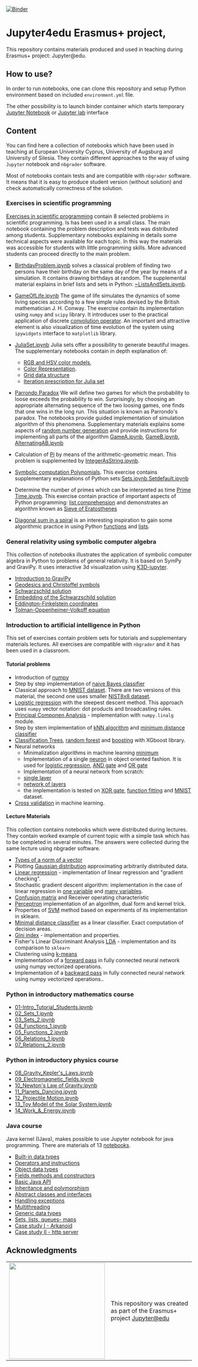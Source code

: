 [![Binder]()](http://mybinder.org/v2/gh/marcinofulus/jupyter4edu/master)

# Jupyter4edu Erasmus+ project,

This repository contains materials produced and used in teaching during Erasmus+ project: Jupyter@edu.


## How to use?

In order to run notebooks, one can clone this repository and setup Python environment based on  included  `environment.yml` file.  

The other possibility is to launch binder container which starts temporary [Jupyter Notebook](http://mybinder.org/v2/gh/marcinofulus/jupyter4edu/master) or [Jupyter lab](http://mybinder.org/v2/gh/marcinofulus/jupyter4edu/master?urlpath=lab) interface



## Content

You can find here a collection of notebooks which have been used in teaching at European University Cyprus,  University of Augsburg and University of Silesia. They contain  different  approaches to the way of using `Jupyter` notebook and `nbgrader` software. 

Most of notebooks contain tests and are compatible with `nbgrader` software. It means that it is easy to produce student version (without solution) and check automatically correctness of the solution.

### Exercises in scientific programming

[Exercises in scientific programming](https://github.com/marcinofulus/jupyter4edu/tree/master/augsburg/exercises) contain 8 selected problems in scientific programming. Is has been used in a small class. The main notebook containing the problem description and tests was distributed among students. Supplementary notebooks explaining in details some technical aspects were available  for each topic. In this way the materials was accessible for students with little programming skills. More advanced students can proceed directly to the main problem.

 - [BirthdayProblem.ipynb](https://github.com/marcinofulus/jupyter4edu/tree/master/augsburg/exercises/BirthdayProblem) solves a classical problem of finding two persons have their birthday on the same day of the year by means of a simulation. It contains drawing birthdays at random. The supplemental material explains in brief lists and sets in Python: [~ListsAndSets.ipynb](https://github.com/marcinofulus/jupyter4edu/blob/master/augsburg/exercises/BirthdayProblem/~ListsAndSets.ipynb).
 
 - [GameOfLife.ipynb](https://github.com/marcinofulus/jupyter4edu/blob/master/augsburg/exercises/GameOfLife/GameOfLife.ipynb) 
The game of life simulates the dynamics of some living species according to a few simple rules devised by the British mathematician J. H. Conway. The exercise contain its implementation using `numpy` and `scipy` library.  It introduces user to the practical application of discrete [convolution operator](https://github.com/marcinofulus/jupyter4edu/blob/master/augsburg/exercises/GameOfLife/~Convolution.ipynb). An important and attractive element is also visualization of time evolution of the system using `ipywidgets` interface to `matplotlib` library.

 -  [JuliaSet.ipynb](https://github.com/marcinofulus/jupyter4edu/blob/master/augsburg/exercises/JuliaSet/JuliaSet.ipynb) Julia sets offer a possibility to generate beautiful images. The supplementary notebooks contain in depth explanation of:
     
     - [RGB and HSV color models](https://github.com/marcinofulus/jupyter4edu/blob/master/augsburg/exercises/JuliaSet/~ColorIntro.ipynb),
     - [Color Representation](https://github.com/marcinofulus/jupyter4edu/blob/master/augsburg/exercises/JuliaSet/~ColorRepresentation.ipynb).
     - [Grid data structure](https://github.com/marcinofulus/jupyter4edu/blob/master/augsburg/exercises/JuliaSet/~Grid.ipynb)
     - [Iteration prescription for Julia set](https://github.com/marcinofulus/jupyter4edu/blob/master/augsburg/exercises/JuliaSet/~JuliaIteration.ipynb)
 
 - [Parrondo Paradox](https://github.com/marcinofulus/jupyter4edu/tree/master/augsburg/exercises/ParrondoParadox)
We will define two games for which the probability to loose exceeds the probability to win. Surprisingly, by choosing an appropriate alternating sequence of the two loosing games, one finds that one wins in the long run. This situation is known as Parrondo's paradox. The notebooks provide guided implementation of simulation algorithm of this phenomena. Supplementary materials explains some aspects of [random number generation](https://github.com/marcinofulus/jupyter4edu/blob/master/augsburg/exercises/ParrondoParadox/~RandomNumbers.ipynb) and provide instructions for implementing all parts of the algorithm [GameA.ipynb](https://github.com/marcinofulus/jupyter4edu/blob/master/augsburg/exercises/ParrondoParadox/~GameA.ipynb), [GameB.ipynb](https://github.com/marcinofulus/jupyter4edu/blob/master/augsburg/exercises/ParrondoParadox/~GameB.ipynb), [AlternatingAB.ipynb](https://github.com/marcinofulus/jupyter4edu/blob/master/augsburg/exercises/ParrondoParadox/~AlternatingAB.ipynb)

- Calculation of [Pi](https://github.com/marcinofulus/jupyter4edu/blob/master/augsburg/exercises/Pi/Pi.ipynb) by means of the arithmetic-geometric mean. This problem is supplemented by [IntegerAsString.ipynb](https://github.com/marcinofulus/jupyter4edu/blob/master/augsburg/exercises/Pi/~IntegerAsString.ipynb).

- [Symbolic computation Polynomials](https://github.com/marcinofulus/jupyter4edu/blob/master/augsburg/exercises/Polynomials/Polynomials.ipynb). This exercise contains supplementary explanations of Python sets:[Sets.ipynb](https://github.com/marcinofulus/jupyter4edu/blob/master/augsburg/exercises/Polynomials/~Sets.ipynb),[Setdefault.ipynb](https://github.com/marcinofulus/jupyter4edu/blob/master/augsburg/exercises/Polynomials/~Setdefault.ipynb)
 
 
 - Determine the number of primes which can be interpreted as time [Prime Time.ipynb](https://github.com/marcinofulus/jupyter4edu/blob/master/augsburg/exercises/PrimeTime/Primetime.ipynb). This exercise contain practice of important aspects of Python programming: [list comprehension](https://github.com/marcinofulus/jupyter4edu/blob/master/augsburg/exercises/PrimeTime/~ListComprehensions.ipynb) and demonstrates an algorithm known as [Sieve of Eratosthenes](https://github.com/marcinofulus/jupyter4edu/blob/master/augsburg/exercises/PrimeTime/~SieveOfEratosthenes.ipynb)
 
 - [Diagonal sum in a spiral](https://github.com/marcinofulus/jupyter4edu/blob/master/augsburg/exercises/Spiral/Spiral.ipynb) is an interesting inspiration to gain some algorithmic practice in using  Python [functions](https://github.com/marcinofulus/jupyter4edu/blob/master/augsburg/exercises/Spiral/~IntroFunctions.ipynb) and [lists](https://github.com/marcinofulus/jupyter4edu/blob/master/augsburg/exercises/Spiral/~IntroLists.ipynb).
 
### General relativity using symbolic computer algebra

This collection of notebooks illustrates the application of symbolic computer algebra in Python to problems of general relativity. It is based on SymPy and GraviPy. It uses interactive  3d visualization using [K3D-jupyter](https://github.com/K3D-tools/K3D-jupyter).

 - [Introduction to GraviPy](https://render.githubusercontent.com/view/IntroductionGravipy.ipynb)
 - [Geodesics and Christoffel symbols](https://render.githubusercontent.com/view/Geodesics.ipynb)
 - [Schwarzschild solution](https://render.githubusercontent.com/view/SchwarzschildMetric.ipynb)
 - [Embedding of the Schwarzschild solution](https://render.githubusercontent.com/view/EmbeddingSchwarzschild.ipynb)
 - [Eddington-Finkelstein coordinates](https://render.githubusercontent.com/view/EddingtonFinkelstein.ipynb)
 - [Tolman-Oppenheimer-Volkoff equation](https://render.githubusercontent.com/view/TOVEquation.ipynb)

### Introduction to artificial intelligence in Python

This set of exercises contain  problem sets for tutorials and supplementary materials lectures.
All exercises are compatible with `nbgrader` and it has been used in a classroom. 

#### Tutorial problems
 
 - Introduction of [numpy](https://github.com/marcinofulus/jupyter4edu/tree/master/katowice/introAI/Numpy)	
 - Step by step implementation of [naive Bayes classifier](https://github.com/marcinofulus/jupyter4edu/blob/master/katowice/introAI/Bayes/Naive_Bayes_5steps.ipynb)
 - Classical approach to [MNIST dataset](https://github.com/marcinofulus/jupyter4edu/blob/master/katowice/introAI/MNIST/MNIST_sklearn_knn_SVM.ipynb). There are two versions of this material, the second one uses smaller [NIST8x8 dataset](https://github.com/marcinofulus/jupyter4edu/blob/master/katowice/introAI/MNIST/NIST8x8_sklearn_knn_SVM_linear.ipynb).
 - [Logistic regression](https://github.com/marcinofulus/jupyter4edu/blob/master/katowice/introAI/Logistic_regression/Logistic_regression.ipynb) with the steepest descent method. This approach uses `numpy` vector notation: dot products and broadcasting rules.
 - [Principal Componen Analysis](https://github.com/marcinofulus/jupyter4edu/blob/master/katowice/introAI/PCA/PCA.ipynb) - implementation with  `numpy.linalg` module. 
 - Step by stem implementation of	[kNN algorithm](https://github.com/marcinofulus/jupyter4edu/blob/master/katowice/introAI/kNN/kNN.ipynb) and [minimum distance classifier](https://github.com/marcinofulus/jupyter4edu/blob/master/katowice/introAI/kNN/min_distance.ipynb)
 - [Classification Trees](https://github.com/marcinofulus/jupyter4edu/blob/master/katowice/introAI/Trees/Classification_trees.ipynb), [random forest](https://github.com/marcinofulus/jupyter4edu/blob/master/katowice/introAI/Trees/RandomForest.ipynb) and [boosting](https://github.com/marcinofulus/jupyter4edu/blob/master/katowice/introAI/Trees/XGBoost.ipynb) with XGboost library.
 - Neural networks
   - Minimalization algorithms in machine learning [minimum](https://github.com/marcinofulus/jupyter4edu/blob/master/katowice/introAI/minimum/01_minimum.ipynb)	
   -	Implementation of a single [neuron](https://github.com/marcinofulus/jupyter4edu/blob/master/katowice/introAI/neuron/01_neuron.ipynb) in object oriented fashion. It is used for [logistic regression](https://github.com/marcinofulus/jupyter4edu/blob/master/katowice/introAI/neuron/02_regresja_logistyczna.ipynb), [AND gate](https://github.com/marcinofulus/jupyter4edu/blob/master/katowice/introAI/neuron/03_bramka_AND.ipynb) and [OR gate](https://github.com/marcinofulus/jupyter4edu/blob/master/katowice/introAI/neuron/04_bramka_XOR.ipynb)
   - Implementation of a neural network from scratch: 
    - [single layer](https://github.com/marcinofulus/jupyter4edu/blob/master/katowice/introAI/network/01_layer.ipynb)
    - [network of layers](https://github.com/marcinofulus/jupyter4edu/blob/master/katowice/introAI/network/02_network.ipynb)
    - the implementation is tested on [XOR gate](https://github.com/marcinofulus/jupyter4edu/blob/master/katowice/introAI/network/03_bramka_XOR.ipynb), [function fitting](https://github.com/marcinofulus/jupyter4edu/blob/master/katowice/introAI/network/04_fitowanie_funkcji.ipynb) and [MNIST](https://github.com/marcinofulus/jupyter4edu/blob/master/katowice/introAI/network/05_MNIST.ipynb) dataset.   
 - [Cross validation](https://github.com/marcinofulus/jupyter4edu/blob/master/katowice/introAI/cross_validation/CV.ipynb) in machine learning.	

#### Lecture Materials

This collection contains notebooks which were distributed during lectures. They contain worked example of current topic with a simple task which has to be completed in several minutes. The answers were collected during the same lecture using nbgrader software.   

- [Types of a norm of a vector](https://github.com/marcinofulus/jupyter4edu/blob/master/katowice/introAI_Quizzes/Quiz1/Quiz_norm.ipynb)
- Plotting [Gaussian distribution](https://github.com/marcinofulus/jupyter4edu/blob/master/katowice/introAI_Quizzes/Quiz2/Quiz_Gauss.ipynb) approximating  arbitrarily distributed data.
- [Linear regression](https://github.com/marcinofulus/jupyter4edu/blob/master/katowice/introAI_Quizzes/Quiz3/Quiz_reglin.ipynb) - implementation of linear regression and "gradient checking".
- Stochastic gradient descent algorithm: implementation in the case of linear regression in [one variable](https://github.com/marcinofulus/jupyter4edu/blob/master/katowice/introAI_Quizzes/Quiz4/Quiz_reglin-sgd.ipynb) and [many variables](https://github.com/marcinofulus/jupyter4edu/blob/master/katowice/introAI_Quizzes/Quiz4/Quiz_reglin-sgd_multi.ipynb).
- [Confusion matrix](https://github.com/marcinofulus/jupyter4edu/blob/master/katowice/introAI_Quizzes/Quiz5/Quiz_confusion_matrix.ipynb) and Receiver operating characteristic
- [Perceptron](https://github.com/marcinofulus/jupyter4edu/blob/master/katowice/introAI_Quizzes/Quiz6/Quiz_Perceptron.ipynb) implementation of an algorithm, dual form and kernel trick.
- Properties of [SVM](https://github.com/marcinofulus/jupyter4edu/blob/master/katowice/introAI_Quizzes/Quiz7/Quiz_SVM_example_numerical_sklearn.ipynb) method based on experiments of its implementation in sklearn.
- [Minimal distance classifier](https://github.com/marcinofulus/jupyter4edu/blob/master/katowice/introAI_Quizzes/Quiz8/Quiz_minimum_distance_as_linear.ipynb) as a linear classifier. Exact computation of decision areas.
- [Gini index](https://github.com/marcinofulus/jupyter4edu/blob/master/katowice/introAI_Quizzes/Quiz9/Quiz_Gini.ipynb) - implementation and properties.
- Fisher's Linear Discriminant Analysis  [LDA](https://github.com/marcinofulus/jupyter4edu/blob/master/katowice/introAI_Quizzes/Quiz10/Quiz_LDA.ipynb) - implementation and its comparison to `sklearn` 
- Clustering using [k-means](https://github.com/marcinofulus/jupyter4edu/blob/master/katowice/introAI_Quizzes/Quiz11/Quiz_k-means.ipynb)
- Implementation of a [forward pass](https://github.com/marcinofulus/jupyter4edu/blob/master/katowice/introAI_Quizzes/Quiz13/Quiz_nn_forward_pass.ipynb) in fully connected neural network using numpy vectorized operations.
- Implementation of a [backward pass](https://github.com/marcinofulus/jupyter4edu/blob/master/katowice/introAI_Quizzes/Quiz12/Quiz_backpropagation.ipynb) in fully connected neural network using numpy vectorized operations..





### Python in introductory mathematics course


- [01-Intro_Tutorial_Students.ipynb](https://github.com/marcinofulus/jupyter4edu/blob/master/cyprus/01_Intro_Tutorial_Students.ipynb)
- [02_Sets_1.ipynb](https://github.com/marcinofulus/jupyter4edu/blob/master/cyprus/02_Sets_1.ipynb)
- [03_Sets_2.ipynb](https://github.com/marcinofulus/jupyter4edu/blob/master/cyprus/03_Sets_2.ipynb)
- [04_Functions_1.ipynb](https://github.com/marcinofulus/jupyter4edu/blob/master/cyprus/04_Functions_1.ipynb)
- [05_Functions_2.ipynb](https://github.com/marcinofulus/jupyter4edu/blob/master/cyprus/05_Functions_2.ipynb)
- [06_Relations_1.ipynb](https://github.com/marcinofulus/jupyter4edu/blob/master/cyprus/06_Relations_1.ipynb)
- [07_Relations_2.ipynb](https://github.com/marcinofulus/jupyter4edu/blob/master/cyprus/07_Relations_2.ipynb)

### Python in introductory physics course

- [08_Gravity_Kepler's_Laws.ipynb](https://github.com/marcinofulus/jupyter4edu/blob/master/cyprus/08_Gravity_Kepler's_Laws.ipynb)
- [09_Electromagnetic_fields.ipynb](https://github.com/marcinofulus/jupyter4edu/blob/master/cyprus/09_Electromagnetic_fields.ipynb)
- [10_Newton's Law of Gravity.ipynb](https://github.com/marcinofulus/jupyter4edu/blob/master/cyprus/10_Newton's%20Law%20of%20Gravity.ipynb)
- [11_Planets_Dancing.ipynb](https://github.com/marcinofulus/jupyter4edu/blob/master/cyprus/11_Planets_Dancing.ipynb)
- [12_Projectile Motion.ipynb](https://github.com/marcinofulus/jupyter4edu/blob/master/cyprus/12_Projectile%20Motion.ipynb)
- [13_Toy Model of the Solar System.ipynb](https://github.com/marcinofulus/jupyter4edu/blob/master/cyprus/13_Toy%20Model%20of%20the%20Solar%20System.ipynb)
- [14_Work_&_Energy.ipynb](https://github.com/marcinofulus/jupyter4edu/blob/master/cyprus/14_Work_%26_Energy.ipynb)


### Java course

Java kernel (IJava), makes possible to use Jupyter notebook for java programming. There are materials of 13 [notebooks](https://github.com/marcinofulus/jupyter4edu/tree/master/katowice/java). 

- [Built-in data types](https://github.com/marcinofulus/jupyter4edu/blob/master/katowice/java/01%2BBuilt-in%2Bdata%2Btypes.ipynb)
- [Operators and instructions](https://github.com/marcinofulus/jupyter4edu/blob/master/katowice/java/02%2BOperators%2Band%2Binstructions.ipynb)
- [Object data types](https://github.com/marcinofulus/jupyter4edu/blob/master/katowice/java/03%2BObject%2Bdata%2Btypes.ipynb)
- [Fields methods and constructors](https://github.com/marcinofulus/jupyter4edu/blob/master/katowice/java/04%2BFields%252C%2Bmethods%2Band%2Bconstructors.ipynb)
- [Basic Java API](https://github.com/marcinofulus/jupyter4edu/blob/master/katowice/java/05%2BBasic%2BJava%2BAPI.ipynb)
- [Inheritance and polymorphism](https://github.com/marcinofulus/jupyter4edu/blob/master/katowice/java/06%2BInheritance%2Band%2Bpolymorphism.ipynb)
- [Abstract classes and interfaces](https://github.com/marcinofulus/jupyter4edu/blob/master/katowice/java/07%2BAbstract%2Bclasses%2Band%2Binterfaces.ipynb)
- [Handling exceptions](https://github.com/marcinofulus/jupyter4edu/blob/master/katowice/java/08%2BHandling%2Bexceptions.ipynb)
- [Multithreading](https://github.com/marcinofulus/jupyter4edu/blob/master/katowice/java/09%2BMultithreading.ipynb)
- [Generic data types](https://github.com/marcinofulus/jupyter4edu/blob/master/katowice/java/10%2BGeneric%2Bdata%2Btypes.ipynb)
- [Sets, lists, queues- maps](https://github.com/marcinofulus/jupyter4edu/blob/master/katowice/java/11%2BSets%252C%2Blists%252C%2Bqueues%252C%2Bmaps.ipynb)
- [Case study I - Arkanoid](https://github.com/marcinofulus/jupyter4edu/blob/master/katowice/java/12%2BCase%2Bstudy%2BI.ipynb)
- [Case study II - http server](https://github.com/marcinofulus/jupyter4edu/blob/master/katowice/java/13%2BCase%2Bstudy%2BII.ipynb)







## Acknowledgments

<table class="none">
<tr>
<td>
  <img src="https://eacea.ec.europa.eu/sites/eacea-site/files/logosbeneficaireserasmusleft_en.jpg" width="260">
</td>
<td>
  This repository was created as part of the Erasmus+  project
  <a href="https://jupyter4edu.smcebi.edu.pl/">Jupyter@edu</a>

</td>
</tr>
</table>
